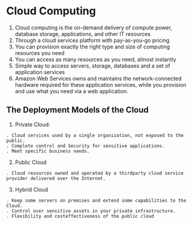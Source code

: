 # Cloud Computing

1. Cloud computing is the on-demand delivery of compute power, database storage,
applications, and other IT resources
2. Through a cloud services platform with pay-as-you-go pricing
3. You can provision exactly the right type and size of computing resources you need
4. You can access as many resources as you need, almost instantly
5. Simple way to access servers, storage, databases and a set of application services
6. Amazon Web Services owns and maintains the network-connected hardware
required for these application services, while you provision and use what you need
via a web application.

## The Deployment Models of the Cloud

  1. Private Cloud:
  
    . Cloud services used by a single organization, not exposed to the public.
    . Complete control and Security for sensitive applications.
    . Meet specific business needs.
    
  2. Public Cloud
  
    . Cloud resources owned and operated by a thirdparty cloud service provider delivered over the Internet.
    
  3. Hybrid Cloud
  
    . Keep some servers on premises and extend some capabilities to the Cloud.
    . Control over sensitive assets in your private infrastructure.
    . Flexibility and costeffectiveness of the public cloud
